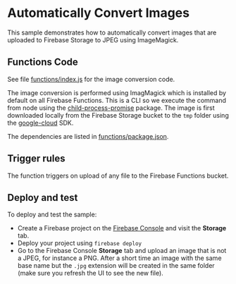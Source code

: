# Automatically Convert Images

This sample demonstrates how to automatically convert images that are uploaded to Firebase Storage to JPEG using ImageMagick.


## Functions Code

See file [functions/index.js](functions/index.js) for the image conversion code.

The image conversion is performed using ImagMagick which is installed by default on all Firebase Functions. This is a CLI so we execute the command from node using the [child-process-promise](https://www.npmjs.com/package/child-process-promise) package. The image is first downloaded locally from the Firebase Storage bucket to the `tmp` folder using the [google-cloud](https://github.com/GoogleCloudPlatform/google-cloud-node) SDK.

The dependencies are listed in [functions/package.json](functions/package.json).


## Trigger rules

The function triggers on upload of any file to the Firebase Functions bucket.


## Deploy and test

To deploy and test the sample:

 - Create a Firebase project on the [Firebase Console](https://console.firebase.google.com) and visit the **Storage** tab.
 - Deploy your project using `firebase deploy`
 - Go to the Firebase Console **Storage** tab and upload an image that is not a JPEG, for instance a PNG. After a short time an image with the same base name but the `.jpg` extension will be created in the same folder (make sure you refresh the UI to see the new file).
